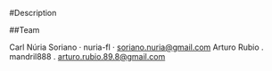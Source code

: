 #Description

##Team

Carl
Núria Soriano · nuria-fl · soriano.nuria@gmail.com
Arturo Rubio . mandril888 . arturo.rubio.89.8@gmail.com